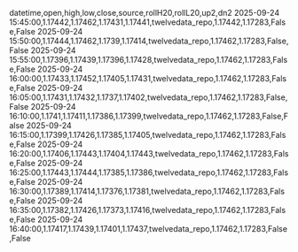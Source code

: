 datetime,open,high,low,close,source,rollH20,rollL20,up2,dn2
2025-09-24 15:45:00,1.17442,1.17462,1.17431,1.17441,twelvedata_repo,1.17442,1.17283,False,False
2025-09-24 15:50:00,1.17444,1.17462,1.1739,1.17414,twelvedata_repo,1.17462,1.17283,False,False
2025-09-24 15:55:00,1.17396,1.17439,1.17396,1.17428,twelvedata_repo,1.17462,1.17283,False,False
2025-09-24 16:00:00,1.17433,1.17452,1.17405,1.17431,twelvedata_repo,1.17462,1.17283,False,False
2025-09-24 16:05:00,1.17431,1.17432,1.1737,1.17402,twelvedata_repo,1.17462,1.17283,False,False
2025-09-24 16:10:00,1.1741,1.17411,1.17386,1.17399,twelvedata_repo,1.17462,1.17283,False,False
2025-09-24 16:15:00,1.17399,1.17426,1.17385,1.17405,twelvedata_repo,1.17462,1.17283,False,False
2025-09-24 16:20:00,1.17406,1.17443,1.17404,1.17443,twelvedata_repo,1.17462,1.17283,False,False
2025-09-24 16:25:00,1.17443,1.17444,1.17385,1.17386,twelvedata_repo,1.17462,1.17283,False,False
2025-09-24 16:30:00,1.17389,1.17414,1.17376,1.17381,twelvedata_repo,1.17462,1.17283,False,False
2025-09-24 16:35:00,1.17382,1.17426,1.17373,1.17416,twelvedata_repo,1.17462,1.17283,False,False
2025-09-24 16:40:00,1.17417,1.17439,1.17401,1.17437,twelvedata_repo,1.17462,1.17283,False,False
